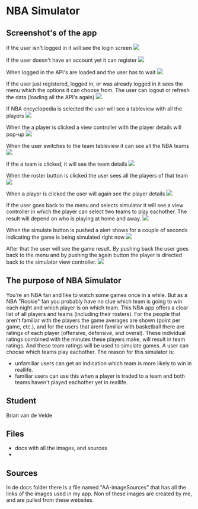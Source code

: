 # NBA Simulator

## Screenshot's of the app
If the user isn't logged in it will see the login screen
![](docs/Login.png)

If the user doesn't have an account yet it can register
![](docs/register.png)

When logged in the API's are loaded and the user has to wait
![](docs/loading.png)

If the user just registered, logged in, or was already logged in it sees the menu which the options it can choose from. The user can logout or refresh the data (loading all the API's again)
![](docs/menu.png)

If NBA encyclopedia is selected the user will see a tableview with all the players
![](docs/player.png)

When the a player is clicked a view controller with the player details will pop-up
![](docs/playerdetails.png)

When the user switches to the team tableview it can see all the NBA teams
![](docs/team.png)

If the a team is clicked, it will see the team details 
![](docs/teamdetails.png)

When the roster button is clicked the user sees all the players of that team
![](docs/roster.png)

When a player is clicked the user will again see the player details
![](docs/rosterdetails.png)

If the user goes back to the menu and selects simulator it will see a view controller in which the player can select two teams to play eachother. The result will depend on who is playing at home and away. 
![](docs/simulator.png)

When the simulate button is pushed a alert shows for a couple of seconds indicating the game is being simulated right now
![](docs/loadingsimulator.png)

After that the user will see the game result. By pushing back the user goes back to the menu and by pushing the again button the player is directed back to the simulator view controller.
![](docs/simulatorresult.png)

## The purpose of NBA Simulator
You're an NBA fan and like to watch some games once in a while. But as a NBA "Rookie" fan you probably have no clue which team is going to win each night and which player is on which team. This NBA app offers a clear list of all players and teams (including their rosters). For the people that aren't familiar with the players the game averages are shown (point per game, etc.), and for the users that arent familiar with basketball there are ratings of each player (offensive, defensive, and overal). These individual ratings combined with the minutes these players make, will result in team ratings. And these team ratings will be used to simulate games. A user can choose which teams play eachother. The reason for this simulator is:
- unfamiliar users can get an indication which team is more likely to win in reallife.
- familiar users can use this when a player is traded to a team and both teams haven't played eachother yet in reallife.

## Student
Brian van de Velde 

## Files
- docs with all the images, and sources
- 

## Sources
In de docs folder there is a file named "AA-imageSources" that has all the links of the images used in my app. Non of these images are created by me, and are pulled from these websites.
